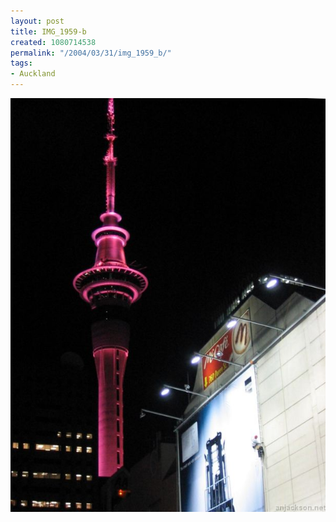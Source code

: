 ```yaml
---
layout: post
title: IMG_1959-b
created: 1080714538
permalink: "/2004/03/31/img_1959_b/"
tags:
- Auckland
---
```


<img src="/image/images/img_1959-b-493.jpg"/>

